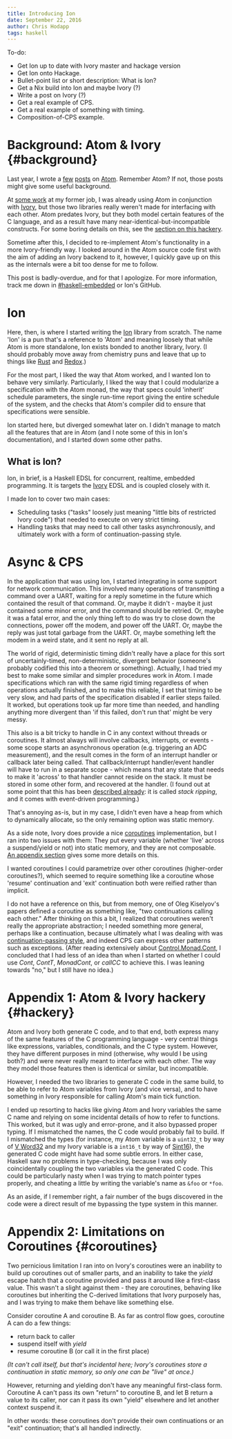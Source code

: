 ```yaml
---
title: Introducing Ion
date: September 22, 2016
author: Chris Hodapp
tags: haskell
---
```


To-do:

- Get Ion up to date with Ivory master and hackage version
- Get Ion onto Hackage.
- Bullet-point list or short description: What is Ion?
- Get a Nix build into Ion and maybe Ivory (?)
- Write a post on Ivory (?)
- Get a real example of CPS.
- Get a real example of something with timing.
- Composition-of-CPS example.

Background: Atom & Ivory {#background}
====

Last year, I wrote a [few](./2015-02-17-atom-examples.html)
[posts](./2015-02-20-atom-part-2-probes.lhs) on [Atom][].  Remember
Atom?  If not, those posts might give some useful background.

At [some work](./2015-02-06-how-i-got-here.md) at my former job, I was
already using Atom in conjunction with [Ivory][], but those two
libraries really weren't made for interfacing with each other.  Atom
predates Ivory, but they both model certain features of the C
language, and as a result have many near-identical-but-incompatible
constructs.  For some boring details on this, see the
[section on this hackery](#hackery).

Sometime after this, I decided to re-implement Atom's functionality in
a more Ivory-friendly way.  I looked around in the Atom source code
first with the aim of adding an Ivory backend to it, however, I
quickly gave up on this as the internals were a bit too dense for me
to follow.

This post is badly-overdue, and for that I apologize.  For more
information, track me down in
[#haskell-embedded](irc://chat.freenode.net/%23haskell-embedded) or
Ion's GitHub.

Ion
====

Here, then, is where I started writing the [Ion][] library from
scratch.  The name 'Ion' is a pun that's a reference to 'Atom' and
meaning loosely that while Atom is more standalone, Ion exists bonded
to another library, Ivory.  (I should probably move away from chemistry
puns and leave that up to things like [Rust][] and [Redox][].)

For the most part, I liked the way that Atom worked, and I wanted Ion
to behave very similarly.  Particularly, I liked the way that I could
modularize a specification with the Atom monad, the way that specs
could 'inherit' schedule parameters, the single run-time report giving
the entire schedule of the system, and the checks that Atom's compiler
did to ensure that specifications were sensible.

Ion started here, but diverged somewhat later on.  I didn't manage to
match all the features that are in Atom (and I note some of this in
Ion's documentation), and I started down some other paths.

What is Ion?
----

Ion, in brief, is a Haskell EDSL for concurrent, realtime, embedded
programming.  It is targets the [Ivory][] EDSL and is coupled closely
with it.

I made Ion to cover two main cases:
* Scheduling tasks ("tasks" loosely just meaning "little bits of
  restricted Ivory code") that needed to execute on very strict
  timing.
* Handling tasks that may need to call other tasks asynchronously, and
  ultimately work with a form of continuation-passing style.

Async & CPS
====

In the application that was using Ion, I started integrating in some
support for network communication.  This involved many operations of
transmitting a command over a UART, waiting for a reply sometime in
the future which contained the result of that command.  Or, maybe it
didn't - maybe it just contained some minor error, and the command
should be retried.  Or, maybe it was a fatal error, and the only thing
left to do was try to close down the connections, power off the modem,
and power off the UART.  Or, maybe the reply was just total garbage
from the UART.  Or, maybe something left the modem in a weird state,
and it sent no reply at all.

The world of rigid, deterministic timing didn't really have a place
for this sort of uncertainly-timed, non-deterministic, divergent
behavior (someone's probably codified this into a theorem or
something).  Actually, I had tried my best to make some similar and
simpler procedures work in Atom.  I made specifications which ran with
the same rigid timing regardless of when operations actually finished,
and to make this reliable, I set that timing to be very slow, and had
parts of the specification disabled if earlier steps failed.  It
worked, but operations took up far more time than needed, and handling
anything more divergent than 'if this failed, don't run that' might be
very messy.

This also is a bit tricky to handle in C in any context without
threads or coroutines.  It almost always will involve callbacks,
interrupts, or events - some scope starts an asynchronous operation
(e.g. triggering an ADC measurement), and the result comes in the form
of an interrupt handler or callback later being called.  That
callback/interrupt handler/event handler will have to run in a
separate scope - which means that any state that needs to make it
'across' to that handler cannot reside on the stack.  It must be
stored in some other form, and recovered at the handler. (I found out
at some point that this has been [described already][usenix2002]: it
is called *stack ripping*, and it comes with event-driven
programming.)

That's annoying as-is, but in my case, I didn't even have a heap from
which to dynamically allocate, so the only remaining option was
static memory.

As a side note, Ivory does provide a nice [coroutines][]
implementation, but I ran into two issues with them: They put every
variable (whether 'live' across a suspend/yield or not) into static
memory, and they are not composable.
[An appendix section](#coroutines) gives some more details on this.

I wanted coroutines I could parametrize over other coroutines
(higher-order coroutines?), which seemed to require something like a
coroutine whose 'resume' continuation and 'exit' continuation both
were reified rather than implicit.

I do not have a reference on this, but from memory, one of Oleg
Kiselyov's papers defined a coroutine as something like, "two
continuations calling each other."  After thinking on this a bit, I
realized that coroutines weren't really the appropriate abstraction; I
needed something more general, perhaps like a continuation, because
ultimately what I was dealing with was
[continuation-passing style][cps], and indeed CPS can express other
patterns such as exceptions.  (After reading extensively about
[Control.Monad.Cont][cont], I concluded that I had less of an idea
than when I started on whether I could use *Cont*, *ContT*,
*MonadCont*, or *callCC* to achieve this.  I was leaning towards "no,"
but I still have no idea.)

Appendix 1: Atom & Ivory hackery {#hackery}
====

Atom and Ivory both generate C code, and to that end, both express
many of the same features of the C programming language - very central
things like expressions, variables, conditionals, and the C type
system.  However, they have different purposes in mind (otherwise, why
would I be using both?) and were never really meant to interface with
each other.  The way they model those features then is identical or
similar, but incompatible.

However, I needed the two libraries to generate C code in the same
build, to be able to refer to Atom variables from Ivory (and vice
versa), and to have something in Ivory responsible for calling Atom's
main tick function.

I ended up resorting to hacks like giving Atom and Ivory variables the
same C name and relying on some incidental details of how to refer to
functions.  This worked, but it was ugly and error-prone, and it also
bypassed proper typing.  If I mismatched the names, the C code would
probably fail to build.  If I mismatched the types (for instance, my
Atom variable is a `uint32_t` by way of [V Word32][atom_val] and my
Ivory variable is a `int16_t` by way of [Sint16][]), the generated C
code might have had some subtle errors.  In either case, Haskell saw
no problems in type-checking, because I was only coincidentally
coupling the two variables via the generated C code.  This could be
particularly nasty when I was trying to match pointer types properly,
and cheating a little by writing the variable's name as `&foo` or
`*foo`.

As an aside, if I remember right, a fair number of the bugs discovered
in the code were a direct result of me bypassing the type system in
this manner.

Appendix 2: Limitations on Coroutines {#coroutines}
====

Two pernicious limitation I ran into on Ivory's coroutines were an
inability to build up coroutines out of smaller parts, and an
inability to take the *yield* escape hatch that a coroutine provided
and pass it around like a first-class value.  This wasn't a slight
against them - they are coroutines, behaving like coroutines but
inheriting the C-derived limitations that Ivory purposely has, and I
was trying to make them behave like something else.

Consider coroutine A and coroutine B.  As far as control flow goes,
coroutine A can do a few things:
* return back to caller
* suspend itself with *yield*
* resume coroutine B (or call it in the first place)

*(It can't call itself, but that's incidental here; Ivory's coroutines
store a continuation in static memory, so only one can be "live" at
once.)*

However, returning and yielding don't have any meaningful first-class
form.  Coroutine A can't pass its own "return" to coroutine B, and let
B return a value to its caller, nor can it pass its own "yield"
elsewhere and let another context suspend it.

In other words: these coroutines don't provide their own continuations
or an "exit" continuation; that's all handled indirectly.

[Ivory]: https://github.com/GaloisInc/ivory
[Atom]: https://hackage.haskell.org/package/atom
[atom_val]: http://hackage.haskell.org/package/atom-1.0.12/docs/Language-Atom-Expressions.html#t:V
[Sint16]: https://hackage.haskell.org/package/ivory-0.1.0.0/docs/Ivory-Language.html#t:Sint16
[Ion]: https://github.com/HaskellEmbedded/ion
[usenix2002]: https://www.usenix.org/legacy/events/usenix02/full_papers/adyahowell/adyahowell_html/index.html
[Rust]: https://www.rust-lang.org/
[Redox]: http://www.redox-os.org/
[coroutines]: https://github.com/GaloisInc/ivory/blob/master/ivory/src/Ivory/Language/Coroutine.hs
[cps]: https://en.wikipedia.org/wiki/Continuation-passing_style
[cont]: https://hackage.haskell.org/package/mtl/docs/Control-Monad-Cont.html
